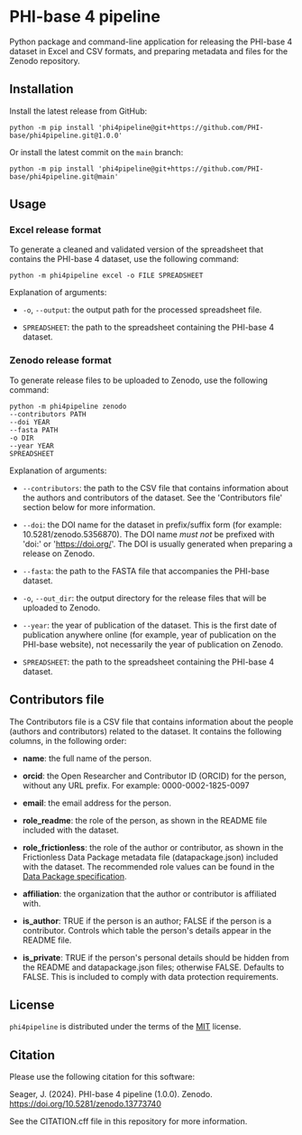 # PHI-base 4 pipeline

Python package and command-line application for releasing the PHI-base 4 dataset in Excel and CSV formats, and preparing metadata and files for the Zenodo repository.

## Installation

Install the latest release from GitHub:

```
python -m pip install 'phi4pipeline@git+https://github.com/PHI-base/phi4pipeline.git@1.0.0'
```

Or install the latest commit on the `main` branch:

```
python -m pip install 'phi4pipeline@git+https://github.com/PHI-base/phi4pipeline.git@main'
```

## Usage

### Excel release format

To generate a cleaned and validated version of the spreadsheet that contains the PHI-base 4 dataset, use the following command:

```
python -m phi4pipeline excel -o FILE SPREADSHEET
```

Explanation of arguments:

* `-o`, `--output`: the output path for the processed spreadsheet file.

* `SPREADSHEET`: the path to the spreadsheet containing the PHI-base 4 dataset.

### Zenodo release format

To generate release files to be uploaded to Zenodo, use the following command:

```
python -m phi4pipeline zenodo
--contributors PATH
--doi YEAR
--fasta PATH
-o DIR
--year YEAR
SPREADSHEET
```

Explanation of arguments:

* `--contributors`: the path to the CSV file that contains information about the authors and contributors of the dataset. See the 'Contributors file' section below for more information.

* `--doi`: the DOI name for the dataset in prefix/suffix form (for example: 10.5281/zenodo.5356870). The DOI name _must not_ be prefixed with 'doi:' or 'https://doi.org/'. The DOI is usually generated when preparing a release on Zenodo.

* `--fasta`: the path to the FASTA file that accompanies the PHI-base dataset.

* `-o`, `--out_dir`: the output directory for the release files that will be uploaded to Zenodo.

* `--year`: the year of publication of the dataset. This is the first date of publication anywhere online (for example, year of publication on the PHI-base website), not necessarily the year of publication on Zenodo.

* `SPREADSHEET`: the path to the spreadsheet containing the PHI-base 4 dataset.

## Contributors file

The Contributors file is a CSV file that contains information about the people (authors and contributors) related to the dataset. It contains the following columns, in the following order:

* **name**: the full name of the person.

* **orcid**: the Open Researcher and Contributor ID (ORCID) for the person, without any URL prefix. For example: 0000-0002-1825-0097

* **email**: the email address for the person.

* **role_readme**: the role of the person, as shown in the README file included with the dataset.

* **role_frictionless**: the role of the author or contributor, as shown in the Frictionless Data Package metadata file (datapackage.json) included with the dataset. The recommended role values can be found in the [Data Package specification](https://specs.frictionlessdata.io/data-package/#contributors).

* **affiliation**: the organization that the author or contributor is affiliated with.

* **is_author**: TRUE if the person is an author; FALSE if the person is a contributor. Controls which table the person's details appear in the README file.

* **is_private**: TRUE if the person's personal details should be hidden from the README and datapackage.json files; otherwise FALSE. Defaults to FALSE. This is included to comply with data protection requirements.

## License

`phi4pipeline` is distributed under the terms of the [MIT](https://spdx.org/licenses/MIT.html) license.

## Citation

Please use the following citation for this software:

Seager, J. (2024). PHI-base 4 pipeline (1.0.0). Zenodo. https://doi.org/10.5281/zenodo.13773740

See the CITATION.cff file in this repository for more information.
